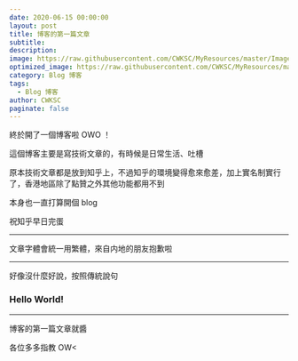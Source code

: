 ```yaml
---
date: 2020-06-15 00:00:00
layout: post
title: 博客的第一篇文章
subtitle: 
description: 
image: https://raw.githubusercontent.com/CWKSC/MyResources/master/Image/post1.png
optimized_image: https://raw.githubusercontent.com/CWKSC/MyResources/master/Image/optimized/post1_opt.jpg
category: Blog 博客
tags: 
  - Blog 博客
author: CWKSC
paginate: false
---
```


終於開了一個博客啦 OWO ！

這個博客主要是寫技術文章的，有時候是日常生活、吐槽

原本技術文章都是放到知乎上，不過知乎的環境變得愈來愈差，加上實名制實行了，香港地區除了點贊之外其他功能都用不到

本身也一直打算開個 blog 

祝知乎早日完蛋

___

文章字體會統一用繁體，來自内地的朋友抱歉啦 

___

好像沒什麼好說，按照傳統說句

### Hello World! 

___

博客的第一篇文章就醬

各位多多指教  OW<